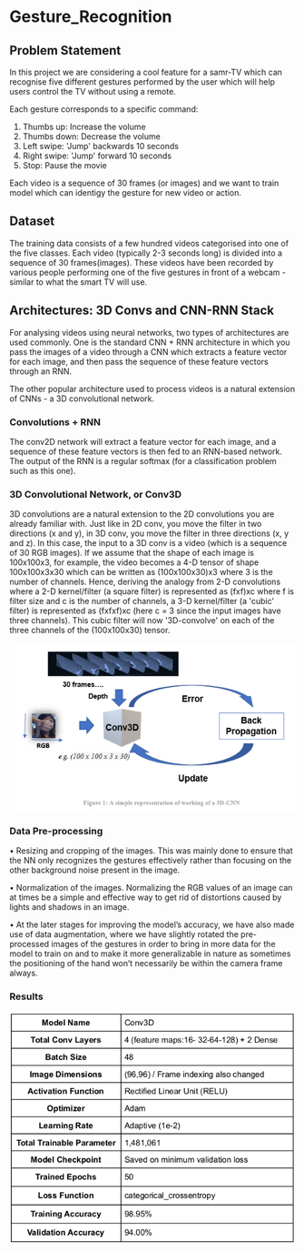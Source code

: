 # Gesture_Recognition

## Problem Statement
In this project we are considering a cool feature for a samr-TV which can recognise five different gestures performed by the user which will help users control the TV without using a remote.

Each gesture corresponds to a specific command:

1. Thumbs up:  Increase the volume 
2. Thumbs down: Decrease the volume 
3. Left swipe: 'Jump' backwards 10 seconds 
4. Right swipe: 'Jump' forward 10 seconds 
5. Stop: Pause the movie

Each video is a sequence of 30 frames (or images) and we want to train model which can identigy the gesture for new video or action.

## Dataset
The training data consists of a few hundred videos categorised into one of the five classes. Each video (typically 2-3 seconds long) is divided into a sequence of 30 frames(images). These videos have been recorded by various people performing one of the five gestures in front of a webcam - similar to what the smart TV will use. 

## Architectures: 3D Convs and CNN-RNN Stack
For analysing videos using neural networks, two types of architectures are used commonly. One is the standard CNN + RNN architecture in which you pass the images of a video through a CNN which extracts a feature vector for each image, and then pass the sequence of these feature vectors through an RNN. 

The other popular architecture used to process videos is a natural extension of CNNs - a 3D convolutional network.

### Convolutions + RNN
The conv2D network will extract a feature vector for each image, and a sequence of these feature vectors is then fed to an RNN-based network. The output of the RNN is a regular softmax (for a classification problem such as this one).


### 3D Convolutional Network, or Conv3D
3D convolutions are a natural extension to the 2D convolutions you are already familiar with. Just like in 2D conv, you move the filter in two directions (x and y), in 3D conv, you move the filter in three directions (x, y and z). In this case, the input to a 3D conv is a video (which is a sequence of 30 RGB images). If we assume that the shape of each image is 100x100x3, for example, the video becomes a 4-D tensor of shape 100x100x3x30 which can be written as (100x100x30)x3 where 3 is the number of channels. Hence, deriving the analogy from 2-D convolutions where a 2-D kernel/filter (a square filter) is represented as (fxf)xc where f is filter size and c is the number of channels, a 3-D kernel/filter (a 'cubic' filter) is represented as (fxfxf)xc (here c = 3 since the input images have three channels). This cubic filter will now '3D-convolve' on each of the three channels of the (100x100x30) tensor.

![image](conv_3d.png)


### Data Pre-processing
• Resizing and cropping of the images. This was mainly done to ensure that the NN only recognizes the gestures effectively rather than focusing on the other background noise present in the image.

• Normalization of the images. Normalizing the RGB values of an image can at times be a simple and effective way to get rid of distortions caused by lights and shadows in an image.

• At the later stages for improving the model’s accuracy, we have also made use of data augmentation, where we have slightly rotated the pre-processed images of the gestures in order to bring in more data for the model to train on and to make it more generalizable in nature as sometimes the positioning of the hand won’t necessarily be within the camera frame always.

### Results
![image](gesture_rec_results.png)

